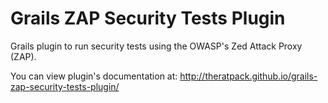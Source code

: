 Grails ZAP Security Tests Plugin
================================

Grails plugin to run security tests using the OWASP's Zed Attack Proxy (ZAP).

You can view plugin's documentation at: http://theratpack.github.io/grails-zap-security-tests-plugin/
